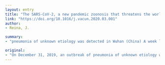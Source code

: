 ```yaml
---
layout: entry
title: "The SARS-CoV-2, a new pandemic zoonosis that threatens the world"
link: "https://doi.org/10.1016/j.vacun.2020.03.001"
author:
- Reina, J.

summary:
- "pneumonia of unknown etiology was detected in Wuhan (China) A week later, a new coronavirus was isolated in these patients. The new virus infects and replicates in the lung parenchyma pneumocytes and macrophages in which the ACE-2 cell receptor resides. He has now infected many more people than his predecessors (> 85,000) The overall lethality rate is 2-3% in China and 0.1% in cases detected outside this country. There are no specific antivirals was detected on December 31, 2019. On December 31, 2019, an outbreak of pneumonia was detected."

original:
- "On December 31, 2019, an outbreak of pneumonia of unknown etiology was detected in the city of Wuhan (China). A week later, a new coronavirus was isolated in these patients, initially designated as 2019-nCoV and subsequently SARS-CoV-2. This is a new virus that is much closer genetically to the coronavirus of bats than to human SARS. The new virus infects and replicates in the lung parenchyma pneumocytes and macrophages in which the ACE-2 cell receptor resides. He has now infected many more people than his predecessors (> 85,000). From the clinical point of view, those infected have an average age of 55 years; the main symptoms are fever, dry cough, lymphopenia, dyspnea, and pneumonia in its severe form. The overall lethality rate is 2-3% in China and 0.1% in cases detected outside of this country. The incubation period has been set at about 3 days (0-24 days). There are no specific antivirals or vaccines."
---
```



